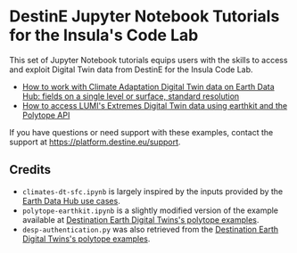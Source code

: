# DestinE Jupyter Notebook Tutorials for the Insula's Code Lab

This set of Jupyter Notebook tutorials equips users with the skills to access and exploit Digital Twin data from DestinE for the Insula Code Lab.

* [How to work with Climate Adaptation Digital Twin data on Earth Data Hub: fields on a single level or surface, standard resolution](./climate-dt-sfc.ipynb)
* [How to access LUMI's Extremes Digital Twin data using earthkit and the Polytope API](./polytope-earthkit.ipynb)

If you have questions or need support with these examples, contact the support at https://platform.destine.eu/support.

## Credits

* `climates-dt-sfc.ipynb` is largely inspired by the inputs provided by the [Earth Data Hub use cases](https://earthdatahub.com/use-cases).
* `polytope-earthkit.ipynb` is a slightly modified version of the example available at [Destination Earth Digital Twins's polytope examples](https://github.com/destination-earth-digital-twins/polytope-examples/).
* `desp-authentication.py` was also retrieved from the [Destination Earth Digital Twins's polytope examples](https://github.com/destination-earth-digital-twins/polytope-examples/).